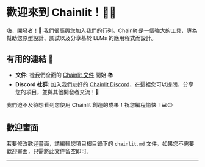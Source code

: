 <!--
CO_OP_TRANSLATOR_METADATA:
{
  "original_hash": "c49526c7abc56b0b5f1e835c1739f18e",
  "translation_date": "2025-09-24T14:30:23+00:00",
  "source_file": "Module08/chainlit.md",
  "language_code": "mo"
}
-->
# 歡迎來到 Chainlit！🚀🤖

嗨，開發者！👋 我們很高興您加入我們的行列。Chainlit 是一個強大的工具，專為幫助您原型設計、調試以及分享基於 LLMs 的應用程式而設計。

## 有用的連結 🔗

- **文件:** 從我們全面的 [Chainlit 文件](https://docs.chainlit.io) 開始 📚
- **Discord 社群:** 加入我們友好的 [Chainlit Discord](https://discord.gg/k73SQ3FyUh)，在這裡您可以提問、分享您的項目，並與其他開發者交流！💬

我們迫不及待想看到您使用 Chainlit 創造的成果！祝您編程愉快！💻😊

## 歡迎畫面

若要修改歡迎畫面，請編輯您項目根目錄下的 `chainlit.md` 文件。如果您不需要歡迎畫面，只需將此文件留空即可。

---

